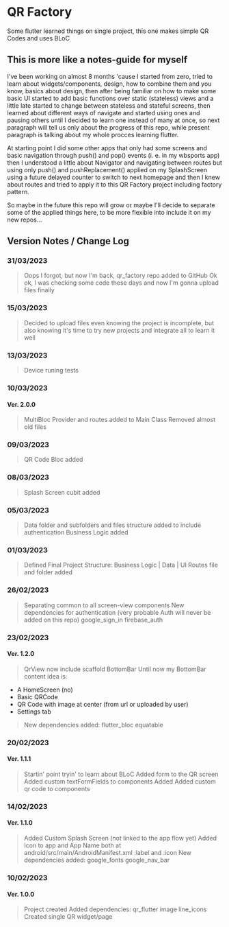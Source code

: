 # QR Factory

Some flutter learned things on single project, this one makes simple QR Codes and uses BLoC

## This is more like a notes-guide for myself

I've been working on almost 8 months 'cause I started from zero, tried to learn about
widgets/components, design, how to combine them and you know, basics about design, 
then after being familiar on how to make some basic UI started to add basic functions
over static (stateless) views and a little late started to change between stateless 
and stateful screens, then learned about different ways of navigate and started using
ones and pausing others until I decided to learn one instead of many at once, so next 
paragraph will tell us only about the progress of this repo, while present paragraph 
is talking about my whole procces learning flutter.


At starting point I did some other apps that only had some screens and basic navigation
through push() and pop() events (i. e. in my wbsports app) then I understood a little 
about Navigator and navigating between routes but using only push() and pushReplacement()
applied on my SplashScreen using a future delayed counter to switch to next homepage and 
then I knew about routes and tried to apply it to this QR Factory project including 
factory pattern.

So maybe in the future this repo will grow or maybe I'll decide to separate some of the 
applied things here, to be more flexible into include it on my new repos...


## Version Notes / Change Log

### 31/03/2023
> Oops I forgot, but now I'm back, qr_factory repo added to GitHub
> Ok ok, I was checking some code these days and now I'm gonna upload files finally

### 15/03/2023
> Decided to upload files even knowing the project is incomplete, but also knowing
it's time to try new projects and integrate all to learn it well

### 13/03/2023
> Device runing tests

### 10/03/2023
#### Ver. 2.0.0
> MultiBloc Provider and routes added to Main Class
> Removed almost old files

### 09/03/2023
> QR Code Bloc added

### 08/03/2023
> Splash Screen cubit added

### 05/03/2023
> Data folder and subfolders and files structure added to include authentication
> Business Logic added

### 01/03/2023
> Defined Final Project Structure: Business Logic | Data | UI 
> Routes file and folder added

### 26/02/2023
> Separating common to all screen-view components 
> New dependencies for authentication (very probable Auth will never be added on this repo)
   > google_sign_in
   > firebase_auth

### 23/02/2023
#### Ver. 1.2.0
> QrView now include scaffold BottomBar
> Until now my BottomBar content idea is:
   - A HomeScreen (no)
   - Basic QRCode
   - QR Code with image at center (from url or uploaded by user)
   - Settings tab
> New dependencies added:
   > flutter_bloc
   > equatable

### 20/02/2023
#### Ver. 1.1.1
> Startin' point tryin' to learn about BLoC
> Added form to the QR screen 
> Added custom textFormFields to components
> Added Added custom qr code to components

### 14/02/2023
#### Ver. 1.1.0
> Added Custom Splash Screen (not linked to the app flow yet)
> Added Icon to app and App Name
   > both at android/src/main/AndroidManifest.xml 
   > :label and :icon
> New dependencies added:
   > google_fonts
   > google_nav_bar

### 10/02/2023
#### Ver. 1.0.0
> Project created
> Added dependencies:
   > qr_flutter
   > image
   > line_icons 
> Created single QR widget/page